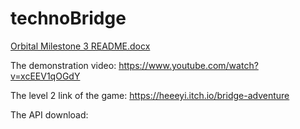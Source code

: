 # technoBridge

[Orbital Milestone 3 README.docx](https://github.com/LuYiting0913/technoBridge/files/10236855/Orbital.Milestone.3.README.docx)

The demonstration video:
https://www.youtube.com/watch?v=xcEEV1qOGdY

The level 2 link of the game:
https://heeeyi.itch.io/bridge-adventure

The API download:
